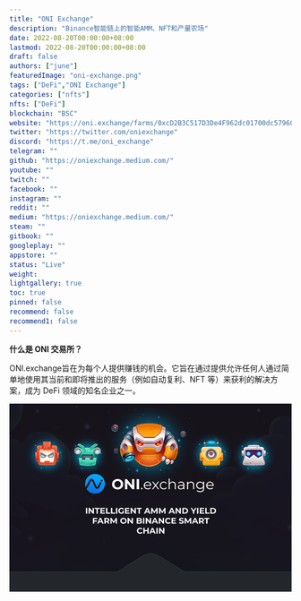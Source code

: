 ```yaml
---
title: "ONI Exchange"
description: "Binance智能链上的智能AMM、NFT和产量农场"
date: 2022-08-20T00:00:00+08:00
lastmod: 2022-08-20T00:00:00+08:00
draft: false
authors: ["june"]
featuredImage: "oni-exchange.png"
tags: ["DeFi","ONI Exchange"]
categories: ["nfts"]
nfts: ["DeFi"]
blockchain: "BSC"
website: "https://oni.exchange/farms/0xcD2B3C517D3De4F962dc01700dc57960CDbeB5E9?utm_source=DappRadar&utm_medium=deeplink&utm_campaign=visit-website"
twitter: "https://twitter.com/oniexchange"
discord: "https://t.me/oni_exchange"
telegram: ""
github: "https://oniexchange.medium.com/"
youtube: ""
twitch: ""
facebook: ""
instagram: ""
reddit: ""
medium: "https://oniexchange.medium.com/"
steam: ""
gitbook: ""
googleplay: ""
appstore: ""
status: "Live"
weight: 
lightgallery: true
toc: true
pinned: false
recommend: false
recommend1: false
---
```


**什么是 ONI 交易所？**

ONI.exchange旨在为每个人提供赚钱的机会。它旨在通过提供允许任何人通过简单地使用其当前和即将推出的服务（例如自动复利、NFT 等）来获利的解决方案，成为 DeFi 领域的知名企业之一。

![ONI.exchange](03.png)